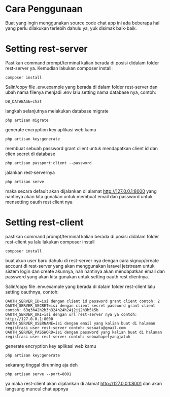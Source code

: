 # Cara Penggunaan
Buat yang ingin menggunakan source code chat app ini ada beberapa hal yang perlu dilakukan terlebih dahulu ya, yuk disimak baik-baik.

# Setting rest-server

Pastikan command prompt/terminal kalian berada di posisi didalam folder rest-server ya. Kemudian lakukan composer install:

    composer install

Salin/copy file .env.example yang berada di dalam folder rest-server dan ubah nama filenya menjadi .env lalu setting nama database nya, contoh:

    DB_DATABASE=chat

langkah selanjutnya melakukan database migrate

    php artisan migrate
generate encryption key aplikasi web kamu

    php artisan key:generate

membuat sebuah password grant client untuk mendapatkan client id dan clien secret di database

    php artisan passport:client --password

jalankan rest-servernya

    php artisan serve
maka secara default akan dijalankan di alamat http://127.0.0.1:8000 yang nantinya akan kita gunakan untuk membuat email dan password untuk mensetting oauth rest client nya

# Setting rest-client

pastikan command prompt/terminal kalian berada di posisi didalam folder rest-client ya lalu lakukan composer install

    composer install
buat akun user baru dahulu di rest-server nya dengan cara signup/create account di rest-server yang akan menggunakan laravel jetstream untuk sistem login dan create akunnya, nah nantinya akan mendapatkan email dan password yang akan kita gunakan untuk setting oauth rest clientnya.

Salin/copy file .env.example yang berada di dalam folder rest-client lalu setting oauthnya, contoh:

    OAUTH_SERVER_ID=isi dengan client id password grant client contoh: 2
    OAUTH_SERVER_SECRET=isi dengan client secret password grant client contoh: 63g3h42h2h3h324h24h24j2jj2h3h5k5b
    OAUTH_SERVER_URI=isi dengan url rest-server nya ya contoh: http://127.0.0.1:8000
    OAUTH_SERVER_USERNAME=isi dengan email yang kalian buat di halaman registrasi user rest-server contoh: sesuatu@gmail.com
    OAUTH_SERVER_PASSWORD=isi dengan password yang kalian buat di halaman registrasi user rest-server contoh: sebuahapelyangjatuh
generate encryption key aplikasi web kamu

    php artisan key:generate
sekarang tinggal dirunning aja deh

    php artisan serve --port=8001
ya maka rest-client akan dijalankan di alamat http://127.0.0.1:8001 dan akan langsung muncul chat appnya